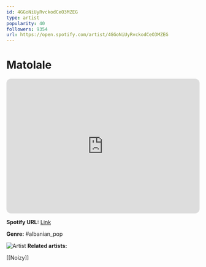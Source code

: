 ```yaml
---
id: 4GGoNiUyRvckodCeO3MZEG
type: artist
popularity: 40
followers: 9354
url: https://open.spotify.com/artist/4GGoNiUyRvckodCeO3MZEG
---
```

# Matolale

<iframe style="border-radius:12px" src="https://open.spotify.com/embed/artist/4GGoNiUyRvckodCeO3MZEG" width="100%" height="352" frameBorder="0" allowfullscreen="" allow="autoplay; clipboard-write; encrypted-media; fullscreen; picture-in-picture" loading="lazy"></iframe>

**Spotify URL:** [Link](https://open.spotify.com/artist/4GGoNiUyRvckodCeO3MZEG)

**Genre:**  #albanian_pop

![Artist](https://i.scdn.co/image/ab6761610000e5ebe0c0e85444cc56b31a819129)
**Related artists:**

[[Noizy]]
